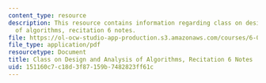 ```yaml
---
content_type: resource
description: This resource contains information regarding class on design and analysis
  of algorithms, recitation 6 notes.
file: https://ol-ocw-studio-app-production.s3.amazonaws.com/courses/6-046j-design-and-analysis-of-algorithms-spring-2015/151160c7c18d3f87159b7482823ff61c_MIT6_046JS15_Recitation6.pdf
file_type: application/pdf
resourcetype: Document
title: Class on Design and Analysis of Algorithms, Recitation 6 Notes
uid: 151160c7-c18d-3f87-159b-7482823ff61c
---
```

